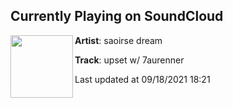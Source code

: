 ## Currently Playing on SoundCloud

[<img align="left" width="100" src="https://i1.sndcdn.com/artworks-pb0VknKH2yNAwcIN-QUPySQ-t500x500.jpg">](https://soundcloud.com/saoirsedream/upset?in=saoirsedream/sets/everything)

**Artist**: saoirse dream 

**Track**: upset w/ 7aurenner

Last updated at 09/18/2021 18:21
